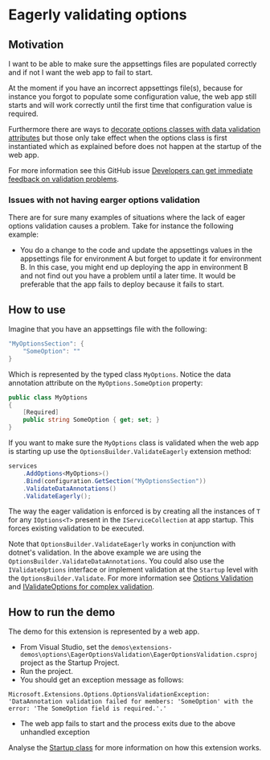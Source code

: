 ﻿# Eagerly validating options

## Motivation

I want to be able to make sure the appsettings files are populated correctly and if not I want the web app to fail to start.

At the moment if you have an incorrect appsettings file(s), because for instance you forgot to populate some configuration value, the web app still starts and will work correctly until the first time that configuration value is required.

Furthermore there are ways to [decorate options classes with data validation attributes](https://docs.microsoft.com/en-us/aspnet/core/fundamentals/configuration/options?#options-validation) but those only take effect when the options class is first instantiated which as explained before does not happen at the startup of the web app.

For more information see this GitHub issue [Developers can get immediate feedback on validation problems](https://github.com/dotnet/runtime/issues/36391).

### Issues with not having earger options validation

There are for sure many examples of situations where the lack of eager options validation causes a problem. Take for instance the following example:

* You do a change to the code and update the appsettings values in the appsettings file for environment A but forget to update it for environment B. In this case, you might end up deploying the app in environment B and not find out you have a problem until a later time. It would be preferable that the app fails to deploy because it fails to start.

## How to use

Imagine that you have an appsettings file with the following:

```csharp
"MyOptionsSection": {
    "SomeOption": ""
}
```

Which is represented by the typed class `MyOptions`. Notice the data annotation attribute on the `MyOptions.SomeOption` property:

```csharp
public class MyOptions
{
    [Required]
    public string SomeOption { get; set; }
}
```

If you want to make sure the `MyOptions` class is validated when the web app is starting up use the `OptionsBuilder.ValidateEagerly` extension method:

```csharp
services
    .AddOptions<MyOptions>()
    .Bind(configuration.GetSection("MyOptionsSection"))
    .ValidateDataAnnotations()
    .ValidateEagerly();
```

The way the eager validation is enforced is by creating all the instances of `T` for any `IOptions<T>` present in the `IServiceCollection` at app startup. This forces existing validation to be executed.

Note that `OptionsBuilder.ValidateEagerly` works in conjunction with dotnet's validation. In the above example we are using the `OptionsBuilder.ValidateDataAnnotations`. You could also use the `IValidateOptions` interface or implement validation at the `Startup` level with the `OptionsBuilder.Validate`. For more information see [Options Validation](https://docs.microsoft.com/en-us/aspnet/core/fundamentals/configuration/options?#options-validation) and [IValidateOptions for complex validation](https://docs.microsoft.com/en-us/aspnet/core/fundamentals/configuration/options?#ivalidateoptions-for-complex-validation).

## How to run the demo

The demo for this extension is represented by a web app.

* From Visual Studio, set the `demos\extensions-demos\options\EagerOptionsValidation\EagerOptionsValidation.csproj` project as the Startup Project.
* Run the project.
* You should get an exception message as follows:
  
```
Microsoft.Extensions.Options.OptionsValidationException: 
'DataAnnotation validation failed for members: 'SomeOption' with the error: 'The SomeOption field is required.'.'
```

* The web app fails to start and the process exits due to the above unhandled exception

Analyse the [Startup class](/demos/extensions-demos/options/EagerOptionsValidation/Startup.cs) for more information on how this extension works.
